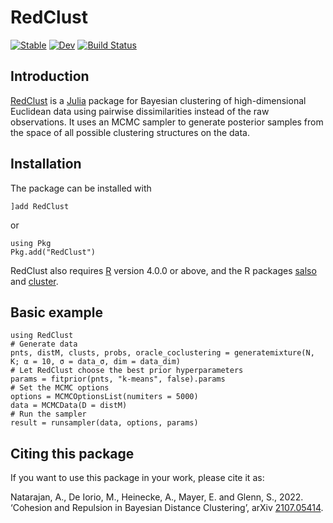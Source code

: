 # RedClust

[![Stable](https://img.shields.io/badge/docs-stable-blue.svg)](https://abhinavnatarajan.github.io/RedClust.jl/stable/)
[![Dev](https://img.shields.io/badge/docs-dev-blue.svg)](https://abhinavnatarajan.github.io/RedClust.jl/dev/)
[![Build Status](https://github.com/abhinavnatarajan/RedClust.jl/actions/workflows/Test.yml/badge.svg?branch=master)](https://github.com/abhinavnatarajan/RedClust.jl/actions/workflows/Test.yml?query=branch%3Amaster)

## Introduction

[RedClust](https://github.com/abhinavnatarajan/RedClust.jl) is a [Julia](https://julialang.org/) package for Bayesian clustering of high-dimensional Euclidean data using pairwise dissimilarities instead of the raw observations. It uses an MCMC sampler to generate posterior samples from the space of all possible clustering structures on the data. 

## Installation
The package can be installed with 

	]add RedClust
or

	using Pkg
	Pkg.add("RedClust")
RedClust also requires [R](https://www.r-project.org/) version 4.0.0 or above, and the R packages [salso](https://CRAN.R-project.org/package=salso) and [cluster](https://cran.r-project.org/package=cluster). 

## Basic example

	using RedClust
	# Generate data
	pnts, distM, clusts, probs, oracle_coclustering = generatemixture(N, K; α = 10, σ = data_σ, dim = data_dim)
	# Let RedClust choose the best prior hyperparameters
	params = fitprior(pnts, "k-means", false).params
	# Set the MCMC options
	options = MCMCOptionsList(numiters = 5000)
	data = MCMCData(D = distM)
	# Run the sampler
	result = runsampler(data, options, params)

## Citing this package
If you want to use this package in your work, please cite it as:

Natarajan, A., De Iorio, M., Heinecke, A., Mayer, E. and Glenn, S., 2022. ‘Cohesion and Repulsion in Bayesian Distance Clustering’, arXiv [2107.05414](https://arxiv.org/abs/2107.05414).
